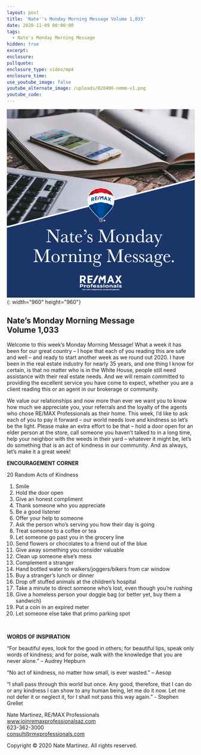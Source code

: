 ```yaml
---
layout: post
title: 'Nate''s Monday Morning Message Volume 1,033'
date: 2020-11-09 00:00:00
tags:
  - Nate's Monday Morning Message
hidden: true
excerpt:
enclosure:
pullquote:
enclosure_type: video/mp4
enclosure_time:
use_youtube_image: false
youtube_alternate_image: /uploads/020406-nmmm-v1.png
youtube_code:
---
```


![](/uploads/020406-nmmm-v1.png){: width="960" height="960"}

## **Nate’s Monday Morning Message<br>Volume 1,033**

Welcome to this week’s Monday Morning Message\! What a week it has been for our great country – I hope that each of you reading this are safe and well – and ready to start another week as we round out 2020. I have been in the real estate industry for nearly 35 years, and one thing I know for certain, is that no matter who is in the White House, people still need assistance with their real estate needs. And we will remain committed to providing the excellent service you have come to expect, whether you are a client reading this or an agent in our brokerage or community.

We value our relationships and now more than ever we want you to know how much we appreciate you, your referrals and the loyalty of the agents who chose RE/MAX Professionals as their home. This week, I’d like to ask each of you to pay it forward – our world needs love and kindness so let’s be the light. Please make an extra effort to be that – hold a door open for an elder person at the store, call someone you haven’t talked to in a long time, help your neighbor with the weeds in their yard – whatever it might be, let’s do something that is an act of kindness in our community. And as always, let’s make it a great week\!

**ENCOURAGEMENT CORNER**

20 Random Acts of Kindness

1. Smile
2. Hold the door open
3. Give an honest compliment
4. Thank someone who you appreciate
5. Be a good listener
6. Offer your help to someone
7. Ask the person who’s serving you how their day is going
8. Treat someone to a coffee or tea
9. Let someone go past you in the grocery line
10. Send flowers or chocolates to a friend out of the blue
11. Give away something you consider valuable
12. Clean up someone else’s mess
13. Complement a stranger
14. Hand bottled water to walkers/joggers/bikers from car window
15. Buy a stranger’s lunch or dinner
16. Drop off stuffed animals at the children’s hospital
17. Take a minute to direct someone who’s lost, even though you’re rushing
18. Give a homeless person your doggie bag (or better yet, buy them a sandwich)
19. Put a coin in an expired meter
20. Let someone else take that primo parking spot

&nbsp;

**WORDS OF INSPIRATION**

“For beautiful eyes, look for the good in others; for beautiful lips, speak only words of kindness; and for poise, walk with the knowledge that you are never alone.” – Audrey Hepburn

“No act of kindness, no matter how small, is ever wasted.” – Aesop

“I shall pass through this world but once. Any good, therefore, that I can do or any kindness I can show to any human being, let me do it now. Let me not defer it or neglect it, for I shall not pass this way again.” - Stephen Grellet

Nate Martinez, RE/MAX Professionals<br>www.joinremaxprofessionalsaz.com<br>623-362-3000<br>consult@rmxprofessionals.com

Copyright &copy; 2020 Nate Martinez. All rights reserved.
